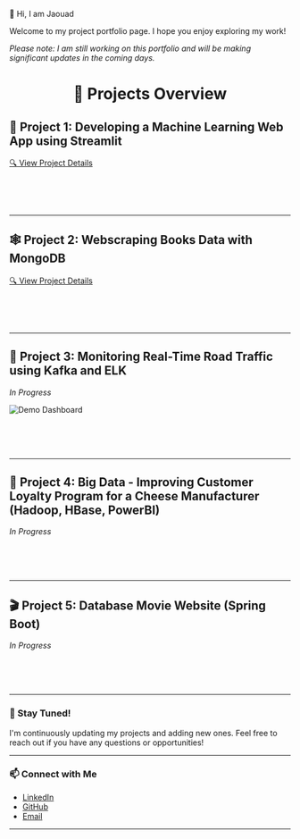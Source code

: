 👋 Hi, I am Jaouad

Welcome to my project portfolio page. I hope you enjoy exploring my work!

*Please note: I am still working on this portfolio and will be making significant updates in the coming days.*



<h1 align="center">📁 Projects Overview</h1>



## 🚀 Project 1: Developing a Machine Learning Web App using Streamlit
[🔍 View Project Details](Developing-a-Machine-Learning-Web-App-with-Streamlit/README.md)

&nbsp;  
&nbsp;  
&nbsp;

---

## 🕸️ Project 2: Webscraping Books Data with MongoDB  
[🔍 View Project Details](Webscraping-books-data-using-MongoDB/README.md)

&nbsp;  
&nbsp;  
&nbsp;  

---

## 🚧 Project 3: Monitoring Real-Time Road Traffic using Kafka and ELK  
*In Progress*

![Demo Dashboard](Demo/demo-dashboard-kibana_short.gif)

&nbsp;  
&nbsp;  
&nbsp;

---

## 🧀 Project 4: Big Data - Improving Customer Loyalty Program for a Cheese Manufacturer (Hadoop, HBase, PowerBI)  
*In Progress*

&nbsp;  
&nbsp;  
&nbsp;

---

## 🎬 Project 5: Database Movie Website (Spring Boot)
*In Progress*

&nbsp;  
&nbsp;  
&nbsp;

---

### 🌟 Stay Tuned!  
I'm continuously updating my projects and adding new ones. Feel free to reach out if you have any questions or opportunities!

---

### 📫 Connect with Me  
- [LinkedIn](https://www.linkedin.com/in/jaouad-s-42928226/)  
- [GitHub](https://github.com/Jawouaahhh)  
- [Email](mailto:back2thedata@gmail.com)

---
